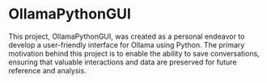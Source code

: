 # OllamaPythonGUI
This project, OllamaPythonGUI, was created as a personal endeavor to develop a user-friendly interface for Ollama using Python. The primary motivation behind this project is to enable the ability to save conversations, ensuring that valuable interactions and data are preserved for future reference and analysis.
